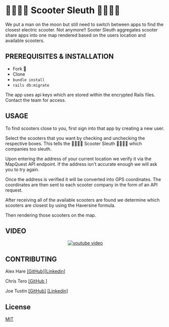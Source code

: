 # 🛴🕵🏻‍♂️ Scooter Sleuth 🛴🕵🏻‍♀️

We put a man on the moon but still need to switch between apps to find the closest electric scooter.  Not anymore!!
Sooter Sleuth aggregates scooter share apps into one map rendered based on the users location and available scooters.


## PREREQUISITES & INSTALLATION
- Fork 🍴
- Clone
- ``` bundle install ```
- ``` rails db:migrate ```

The app uses api keys which are stored within the encrypted Rails files.  Contact the team for access.

## USAGE
To find scooters close to you, first sign into that app by creating a new user.  

Select the scooters that you want by checking and unchecking the respective boxes.  This tells the  🛴🕵🏻‍♂️ Scooter Sleuth 🛴🕵🏻‍♀️  which companies too sleuth.  

Upon entering the address of your current location we verify it via the MapQuest API endpoint.  If the address isn't accurate enough we will ask you to try again.  

Once the address is verified it will be converted into GPS coordinates.  The coordinates are then sent to each scooter company in the form of an API request.

After receiving all of the available scooters are found we determine which scooters are closest by using the Haversine formula.

Then rendering those scooters on the map.

## VIDEO 

<div align="center">
  
  
  [![youtube video](https://i.ytimg.com/vi/PwzsgzlYaZY/maxresdefault.jpg)](https://www.youtube.com/watch?v=PwzsgzlYaZY)
  
  
  
</div>

## CONTRIBUTING

Alex Hare [[GitHub]](https://github.com/ahare14)[[Linkedin]](www.linkedin.com/in/alexander-hare-02b78633)

Chris Tero [[GitHub ]](https://github.com/takeastand)

Joe Tustin [[GitHub]](https://github.com/drbarq) [[Linkedin]](https://www.linkedin.com/in/joetustin/)


## License

[MIT](https://choosealicense.com/licenses/mit/)
